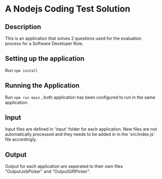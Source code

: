 # A Nodejs Coding Test Solution

## Description
This is an application that solves 2 questions used for the evaluation process for a Software Developer Role. 

## Setting up the application

Run `npm install`

## Running the Application
Run `npm run main` , both application has been configured to run in the same application. 

## Input
Input files are defined in 'input' folder for each application. New files are not automatically processed and they needs to be added in in the 'src/index.js' file accordingly.

## Output
Output for each application are seperated to their own files "OutputJobPicker" and "OutputGiftPicker".